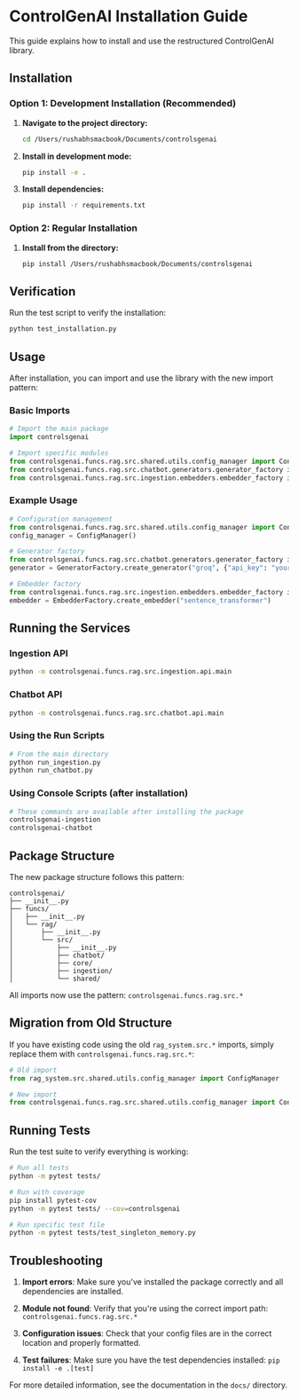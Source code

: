 # ControlGenAI Installation Guide

This guide explains how to install and use the restructured ControlGenAI library.

## Installation

### Option 1: Development Installation (Recommended)

1. **Navigate to the project directory:**
   ```bash
   cd /Users/rushabhsmacbook/Documents/controlsgenai
   ```

2. **Install in development mode:**
   ```bash
   pip install -e .
   ```

3. **Install dependencies:**
   ```bash
   pip install -r requirements.txt
   ```

### Option 2: Regular Installation

1. **Install from the directory:**
   ```bash
   pip install /Users/rushabhsmacbook/Documents/controlsgenai
   ```

## Verification

Run the test script to verify the installation:

```bash
python test_installation.py
```

## Usage

After installation, you can import and use the library with the new import pattern:

### Basic Imports

```python
# Import the main package
import controlsgenai

# Import specific modules
from controlsgenai.funcs.rag.src.shared.utils.config_manager import ConfigManager
from controlsgenai.funcs.rag.src.chatbot.generators.generator_factory import GeneratorFactory
from controlsgenai.funcs.rag.src.ingestion.embedders.embedder_factory import EmbedderFactory
```

### Example Usage

```python
# Configuration management
from controlsgenai.funcs.rag.src.shared.utils.config_manager import ConfigManager
config_manager = ConfigManager()

# Generator factory
from controlsgenai.funcs.rag.src.chatbot.generators.generator_factory import GeneratorFactory
generator = GeneratorFactory.create_generator("groq", {"api_key": "your-key"})

# Embedder factory
from controlsgenai.funcs.rag.src.ingestion.embedders.embedder_factory import EmbedderFactory
embedder = EmbedderFactory.create_embedder("sentence_transformer")
```

## Running the Services

### Ingestion API
```bash
python -m controlsgenai.funcs.rag.src.ingestion.api.main
```

### Chatbot API
```bash
python -m controlsgenai.funcs.rag.src.chatbot.api.main
```

### Using the Run Scripts
```bash
# From the main directory
python run_ingestion.py
python run_chatbot.py
```

### Using Console Scripts (after installation)
```bash
# These commands are available after installing the package
controlsgenai-ingestion
controlsgenai-chatbot
```

## Package Structure

The new package structure follows this pattern:

```
controlsgenai/
├── __init__.py
├── funcs/
│   ├── __init__.py
│   └── rag/
│       ├── __init__.py
│       └── src/
│           ├── __init__.py
│           ├── chatbot/
│           ├── core/
│           ├── ingestion/
│           └── shared/
```

All imports now use the pattern: `controlsgenai.funcs.rag.src.*`

## Migration from Old Structure

If you have existing code using the old `rag_system.src.*` imports, simply replace them with `controlsgenai.funcs.rag.src.*`:

```python
# Old import
from rag_system.src.shared.utils.config_manager import ConfigManager

# New import
from controlsgenai.funcs.rag.src.shared.utils.config_manager import ConfigManager
```

## Running Tests

Run the test suite to verify everything is working:

```bash
# Run all tests
python -m pytest tests/

# Run with coverage
pip install pytest-cov
python -m pytest tests/ --cov=controlsgenai

# Run specific test file
python -m pytest tests/test_singleton_memory.py
```

## Troubleshooting

1. **Import errors**: Make sure you've installed the package correctly and all dependencies are installed.

2. **Module not found**: Verify that you're using the correct import path: `controlsgenai.funcs.rag.src.*`

3. **Configuration issues**: Check that your config files are in the correct location and properly formatted.

4. **Test failures**: Make sure you have the test dependencies installed: `pip install -e .[test]`

For more detailed information, see the documentation in the `docs/` directory.
